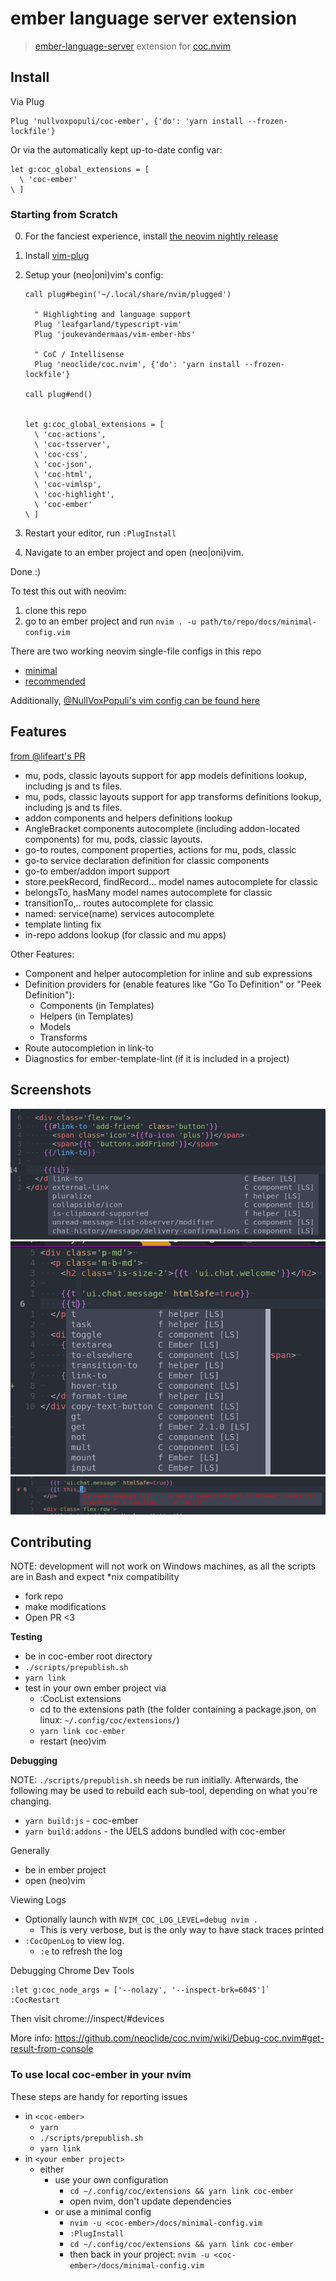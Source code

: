 # ember language server extension

> [ember-language-server](https://github.com/lifeart/ember-language-server) extension for [coc.nvim](https://github.com/neoclide/coc.nvim)

## Install

Via Plug
```
Plug 'nullvoxpopuli/coc-ember', {'do': 'yarn install --frozen-lockfile'}
```

Or via the automatically kept up-to-date config var:

```
let g:coc_global_extensions = [
  \ 'coc-ember'
\ ]
```

### Starting from Scratch

0. For the fanciest experience, install [the neovim nightly release](https://github.com/neovim/neovim/releases/)
1. Install [vim-plug](https://github.com/junegunn/vim-plug)
2. Setup your (neo|oni)vim's config:

    ```vim
    call plug#begin('~/.local/share/nvim/plugged')

      " Highlighting and language support
      Plug 'leafgarland/typescript-vim'
      Plug 'joukevandermaas/vim-ember-hbs'

      " CoC / Intellisense
      Plug 'neoclide/coc.nvim', {'do': 'yarn install --frozen-lockfile'}

    call plug#end()


    let g:coc_global_extensions = [
      \ 'coc-actions',
      \ 'coc-tsserver',
      \ 'coc-css',
      \ 'coc-json',
      \ 'coc-html',
      \ 'coc-vimlsp',
      \ 'coc-highlight',
      \ 'coc-ember'
    \ ]
    ```

3. Restart your editor, run `:PlugInstall`
4. Navigate to an ember project and open (neo|oni)vim.

Done :)

To test this out with neovim:
1. clone this repo
2. go to an ember project and run `nvim . -u path/to/repo/docs/minimal-config.vim`

There are two working neovim single-file configs in this repo
 - [minimal](/docs/minimal-config.vim)
 - [recommended](/docs/recommended-config.vim)

Additionally, [@NullVoxPopuli's vim config can be found here](https://github.com/NullVoxPopuli/dotfiles/blob/master/home/.config/nvim/init.vim)

## Features

[from @lifeart's PR](https://github.com/emberwatch/ember-language-server/pull/173)

- mu, pods, classic layouts support for app models definitions lookup, including js and ts files.
- mu, pods, classic layouts support for app transforms definitions lookup, including js and ts files.
- addon components and helpers definitions lookup
- AngleBracket components autocomplete (including addon-located components) for mu, pods, classic layouts.
- go-to routes, component properties, actions for mu, pods, classic
- go-to service declaration definition for classic components
- go-to ember/addon import support
- store.peekRecord, findRecord... model names autocomplete for classic
- belongsTo, hasMany model names autocomplete for classic
- transitionTo,.. routes autocomplete for classic
- named: service(name) services autocomplete
- template linting fix
- in-repo addons lookup (for classic and mu apps)

Other Features:
- Component and helper autocompletion for inline and sub expressions
- Definition providers for (enable features like "Go To Definition" or "Peek Definition"):
  - Components (in Templates)
  - Helpers (in Templates)
  - Models
  - Transforms
- Route autocompletion in link-to
- Diagnostics for ember-template-lint (if it is included in a project)

## Screenshots


![Helper or Component](/docs/images/helper-or-component.png?raw=true)
![Helpers](/docs/images/helpers.png?raw=true)
![Error](/docs/images/error.png?raw=true)


## Contributing

NOTE: development will not work on Windows machines, as all the scripts are in Bash
      and expect *nix compatibility

- fork repo
- make modifications
- Open PR &lt;3


**Testing**
- be in coc-ember root directory
- `./scripts/prepublish.sh`
- `yarn link`
- test in your own ember project via
  - :CocList extensions
  - cd to the extensions path (the folder containing a package.json, on linux: `~/.config/coc/extensions/`)
  - `yarn link coc-ember`
  - restart (neo)vim


**Debugging**

NOTE: `./scripts/prepublish.sh` needs be run initially. Afterwards, the following may be used to rebuild each sub-tool, depending on what you're changing.
- `yarn build:js` - coc-ember
- `yarn build:addons` - the UELS addons bundled with coc-ember


Generally
- be in ember project
- open (neo)vim

Viewing Logs
- Optionally launch with `NVIM_COC_LOG_LEVEL=debug nvim .`
  - This is very verbose, but is the only way to have stack traces printed
- `:CocOpenLog` to view log.
  - `:e` to refresh the log

Debugging Chrome Dev Tools
```
:let g:coc_node_args = ['--nolazy', '--inspect-brk=6045']`
:CocRestart
```
Then visit chrome://inspect/#devices

More info:
https://github.com/neoclide/coc.nvim/wiki/Debug-coc.nvim#get-result-from-console


### To use local coc-ember in your nvim

These steps are handy for reporting issues

* in `<coc-ember>`
  * `yarn`
  * `./scripts/prepublish.sh`
  * `yarn link`
* in `<your ember project>`
  * either
    * use your own configuration
      * `cd ~/.config/coc/extensions && yarn link coc-ember`
      * open nvim, don't update dependencies
    * or use a minimal config
      * `nvim -u <coc-ember>/docs/minimal-config.vim`
      * `:PlugInstall`
      * `cd ~/.config/coc/extensions && yarn link coc-ember`
      * then back in your project: `nvim -u <coc-ember>/docs/minimal-config.vim`

